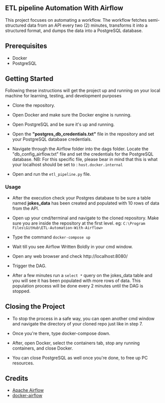 ETL pipeline Automation With Airflow
---

This project focuses on automating a workflow. The workflow fetches semi-structured data from an API
every two (2) minutes, transforms it into a structured format, and dumps the data into a PostgreSQL database.


## Prerequisites
- Docker
- PostgreSQL


## Getting Started

Following these instructions will get the project up and running on your local machine for learning, testing, and development purposes

-  Clone the repository.

-  Open Docker and make sure the Docker engine is running. 

-  Open PostgreSQL and be sure it's up and running.

-  Open the **"postgres_db_credentials.txt"** file in the repository and set your PostgreSQL database credentials.

-  Navigate through the Airflow folder into the dags folder. Locate the "db_config_airflow.txt" file and set 
    the credentials for the PostgreSQL database. NB: For this specific file, please bear in mind that this is what your localhost
    should be set to : ```host.docker.internal```

-  Open and run the ```etl_pipeline.py``` file.


### Usage

-  After the execution check your Postgres database to be sure a table named **jokes_data** has been created
    and populated with 10 rows of data from the API.
 	
-  Open up your cmd/terminal and navigate to the cloned repository. Make sure you are inside the repository at
    the first level. eg: ```C:\Program Files\GitHub\ETL-Automation-With-Airflow>```		
 
-  Type the command ```docker-compose up``` 

-  Wait till you see Airflow Written Boldly in your cmd window.

- Open any web browser and check http://localhost:8080/   

- Trigger the DAG.

- After a few minutes run a ```select *``` query on the jokes_data table and you will see it has been 
    populated with more rows of data. This population process will be done every 2 minutes until the DAG is 
    stopped.


## Closing the Project

- To stop the process in a safe way, you can open another cmd window and navigate 
    the directory of your cloned repo just like in step 7.

- Once you're there, type docker-compose down.

- After, open Docker, select the containers tab, stop any running containers, and close Docker. 

- You can close PostgreSQL as well once you're done, to free up PC resources.


## Credits

- [Apache Airflow](https://github.com/apache/incubator-airflow)
- [docker-airflow](https://github.com/puckel/docker-airflow/tree/1.10.0-5)




